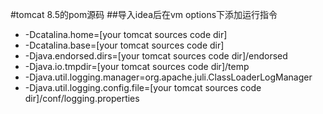 #tomcat 8.5的pom源码
 ##导入idea后在vm options下添加运行指令
  * -Dcatalina.home=[your tomcat sources code dir]
  * -Dcatalina.base=[your tomcat sources code dir]
  * -Djava.endorsed.dirs=[your tomcat sources code dir]/endorsed 
  * -Djava.io.tmpdir=[your tomcat sources code dir]/temp 
  * -Djava.util.logging.manager=org.apache.juli.ClassLoaderLogManager 
  * -Djava.util.logging.config.file=[your tomcat sources code dir]/conf/logging.properties